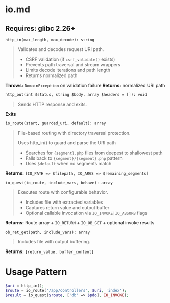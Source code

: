 # io.md
**Requires:** glibc 2.26+
---

`http_in(max_length, max_decode): string`

>Validates and decodes request URI path.
>
>- CSRF validation (if `csrf_validate()` exists)
>- Prevents path traversal and stream wrappers
>- Limits decode iterations and path length
>- Returns normalized path

**Throws:** `DomainException` on validation failure
**Returns:** normalized URI path

`http_out(int $status, string $body, array $headers = []): void`

> Sends HTTP response and exits.

**Exits**

`io_route(start, guarded_uri, default): array`

>File-based routing with directory traversal protection.
> 
>Uses http_in() to guard and parse the URI path 
>- Searches for `{segment}.php` files from deepest to shallowest path
>- Falls back to `{segment}/{segment}.php` pattern
>- Uses `$default` when no segments match

**Returns:** `[IO_PATH => $filepath, IO_ARGS => $remaining_segments]`


`io_quest(io_route, include_vars, behave): array`

>Executes route with configurable behavior.
>
>- Includes file with extracted variables
>- Captures return value and output buffer
>- Optional callable invocation via `IO_INVOKE|IO_ABSORB` flags

**Returns:** Route array + `IO_RETURN` + `IO_OB_GET` + optional invoke results

`ob_ret_get(path, include_vars): array`

>Includes file with output buffering.

**Returns:** `[return_value, buffer_content]`

# Usage Pattern

```php
$uri = http_in();
$route = io_route('/app/controllers', $uri, 'index');
$result = io_quest($route, ['db' => $pdo], IO_INVOKE);
```
